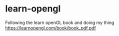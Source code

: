# learn-opengl

Following the learn openGL book and doing my thing
https://learnopengl.com/book/book_pdf.pdf
